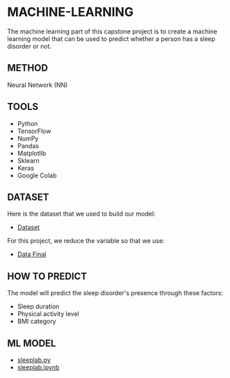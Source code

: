 # MACHINE-LEARNING
The machine learning part of this capstone project is to create a machine learning model that can be used to predict whether a person has a sleep disorder or not.

## METHOD
Neural Network (NN)

## TOOLS
* Python
* TensorFlow
* NumPy
* Pandas
* Matplotlib
* Sklearn
* Keras
* Google Colab

## DATASET
Here is the dataset that we used to build our model: 
* [Dataset](https://www.kaggle.com/datasets/uom190346a/sleep-health-and-lifestyle-dataset)

For this project, we reduce the variable so that we use:
* [Data Final](https://github.com/abdulrohman19/SleepLab/blob/machine-learning/Data/dataset.csv)

## HOW TO PREDICT
The model will predict the sleep disorder's presence through these factors:
* Sleep duration
* Physical activity level
* BMI category

## ML MODEL
* [sleeplab.py](https://github.com/abdulrohman19/SleepLab/blob/machine-learning/Data/sleeplab_ml.py)
* [sleeplab.ipynb](https://github.com/abdulrohman19/SleepLab/blob/machine-learning/Data/SleepLab_ML.ipynb)
